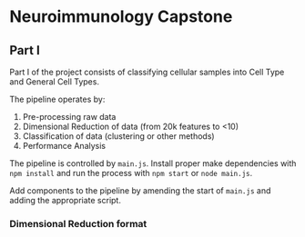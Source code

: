 # Neuroimmunology Capstone

## Part I

Part I of the project consists of classifying cellular samples into Cell Type and General Cell Types.

The pipeline operates by:

1. Pre-processing raw data
2. Dimensional Reduction of data (from 20k features to <10)
3. Classification of data (clustering or other methods)
4. Performance Analysis

The pipeline is controlled by `main.js`. Install proper make dependencies with `npm install` and run the process with `npm start` or `node main.js`.

Add components to the pipeline by amending the start of `main.js` and adding the appropriate script.

### Dimensional Reduction format
